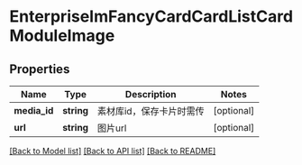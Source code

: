 # EnterpriseImFancyCardCardListCardModuleImage

## Properties
Name | Type | Description | Notes
------------ | ------------- | ------------- | -------------
**media_id** | **string** | 素材库id，保存卡片时需传 | [optional] 
**url** | **string** | 图片url | [optional] 

[[Back to Model list]](../README.md#documentation-for-models) [[Back to API list]](../README.md#documentation-for-api-endpoints) [[Back to README]](../README.md)

